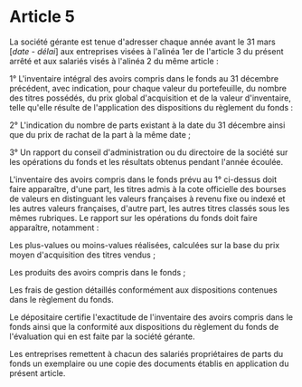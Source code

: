# Article 5

La société gérante est tenue d'adresser chaque année avant le 31 mars [*date - délai*] aux entreprises visées à l'alinéa 1er de l'article 3 du présent arrêté et aux salariés visés à l'alinéa 2 du même article :

1° L'inventaire intégral des avoirs compris dans le fonds au 31 décembre précédent, avec indication, pour chaque valeur du portefeuille, du nombre des titres possédés, du prix global d'acquisition et de la valeur d'inventaire, telle qu'elle résulte de l'application des dispositions du règlement du fonds :

2° L'indication du nombre de parts existant à la date du 31 décembre ainsi que du prix de rachat de la part à la même date ;

3° Un rapport du conseil d'administration ou du directoire de la société sur les opérations du fonds et les résultats obtenus pendant l'année écoulée.

L'inventaire des avoirs compris dans le fonds prévu au 1° ci-dessus doit faire apparaître, d'une part, les titres admis à la cote officielle des bourses de valeurs en distinguant les valeurs françaises à revenu fixe ou indexé et les autres valeurs françaises, d'autre part, les autres titres classés sous les mêmes rubriques. Le rapport sur les opérations du fonds doit faire apparaître, notamment :

Les plus-values ou moins-values réalisées, calculées sur la base du prix moyen d'acquisition des titres vendus ;

Les produits des avoirs compris dans le fonds ;

Les frais de gestion détaillés conformément aux dispositions contenues dans le règlement du fonds.

Le dépositaire certifie l'exactitude de l'inventaire des avoirs compris dans le fonds ainsi que la conformité aux dispositions du règlement du fonds de l'évaluation qui en est faite par la société gérante.

Les entreprises remettent à chacun des salariés propriétaires de parts du fonds un exemplaire ou une copie des documents établis en application du présent article.
